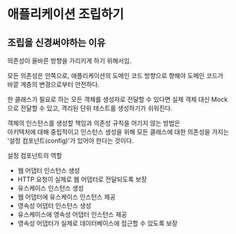 애플리케이션 조립하기
==

조립을 신경써야하는 이유
--
의존성이 올바른 방향을 가리키게 하기 위해서임.

모든 의존성은 안쪽으로, 애플리케이션의 도메인 코드 방향으로 향해야 도메인 코드가 바깥 계층의 변경으로부터 안전하다.

한 클래스가 필요로 하는 모든 객체를 생성자로 전달할 수 있다면 실제 객체 대신 Mock으로 전달할 수 있고, 격리된 단위 테스트를 생성하기가 쉬워진다.

객체의 인스턴스를 생성할 책임과 의존성 규칙을 어기지 않는 방법은<br>
아키텍처에 대해 중립적이고 인스턴스 생성을 위해 모든 클래스에 대한 의존성을 가지는 <br>
'설정 컴포넌트(config)'가 있어야 한다는 것이다. 

설정 컴포넌트의 역할
- 웹 어댑터 인스턴스 생성
- HTTP 요청이 실제로 웹 어댑터로 전달되도록 보장
- 유스케이스 인스턴스 생성
- 웹 어댑터에 유스케이스 인스턴스 제공
- 영속성 어댑터 인스턴스 생성
- 유스케이스에 영속성 어댑터 인스턴스 제공
- 영속성 어댑터가 실제로 데이터베이스에 접근할 수 있도록 보장

